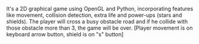 It's a 2D graphical game using OpenGL and Python, incorporating features like movement, collision detection, extra life  and power-ups (stars and shields). The player will cross a busy obstacle road and if he collide with those obstacle more than 3, the game will be over. [Player movement is on keyboard arrow button, shield is on "s" button]
    
    
